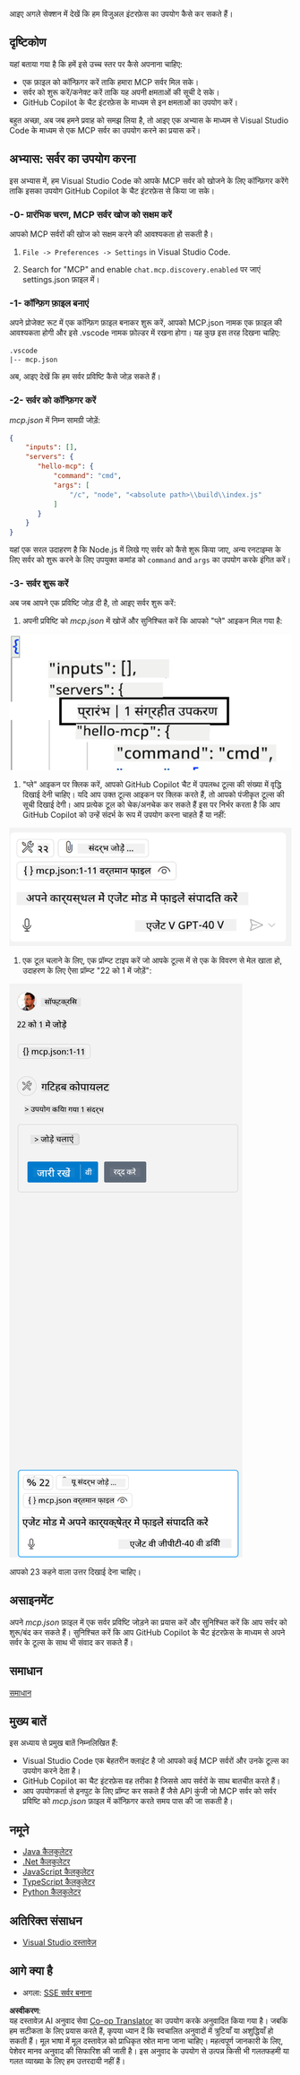 <!--
CO_OP_TRANSLATOR_METADATA:
{
  "original_hash": "c37fabfbc0dcbc9a4afb6d17e7d3be9f",
  "translation_date": "2025-05-17T11:03:44+00:00",
  "source_file": "03-GettingStarted/04-vscode/README.md",
  "language_code": "hi"
}
-->
आइए अगले सेक्शन में देखें कि हम विजुअल इंटरफ़ेस का उपयोग कैसे कर सकते हैं।

## दृष्टिकोण

यहां बताया गया है कि हमें इसे उच्च स्तर पर कैसे अपनाना चाहिए:

- एक फ़ाइल को कॉन्फ़िगर करें ताकि हमारा MCP सर्वर मिल सके।
- सर्वर को शुरू करें/कनेक्ट करें ताकि यह अपनी क्षमताओं की सूची दे सके।
- GitHub Copilot के चैट इंटरफ़ेस के माध्यम से इन क्षमताओं का उपयोग करें।

बहुत अच्छा, अब जब हमने प्रवाह को समझ लिया है, तो आइए एक अभ्यास के माध्यम से Visual Studio Code के माध्यम से एक MCP सर्वर का उपयोग करने का प्रयास करें।

## अभ्यास: सर्वर का उपयोग करना

इस अभ्यास में, हम Visual Studio Code को आपके MCP सर्वर को खोजने के लिए कॉन्फ़िगर करेंगे ताकि इसका उपयोग GitHub Copilot के चैट इंटरफ़ेस से किया जा सके।

### -0- प्रारंभिक चरण, MCP सर्वर खोज को सक्षम करें

आपको MCP सर्वरों की खोज को सक्षम करने की आवश्यकता हो सकती है।

1. `File -> Preferences -> Settings` in Visual Studio Code.

1. Search for "MCP" and enable `chat.mcp.discovery.enabled` पर जाएं settings.json फ़ाइल में।

### -1- कॉन्फ़िग फ़ाइल बनाएं

अपने प्रोजेक्ट रूट में एक कॉन्फ़िग फ़ाइल बनाकर शुरू करें, आपको MCP.json नामक एक फ़ाइल की आवश्यकता होगी और इसे .vscode नामक फ़ोल्डर में रखना होगा। यह कुछ इस तरह दिखना चाहिए:

```text
.vscode
|-- mcp.json
```

अब, आइए देखें कि हम सर्वर प्रविष्टि कैसे जोड़ सकते हैं।

### -2- सर्वर को कॉन्फ़िगर करें

*mcp.json* में निम्न सामग्री जोड़ें:

```json
{
    "inputs": [],
    "servers": {
       "hello-mcp": {
           "command": "cmd",
           "args": [
               "/c", "node", "<absolute path>\\build\\index.js"
           ]
       }
    }
}
```

यहां एक सरल उदाहरण है कि Node.js में लिखे गए सर्वर को कैसे शुरू किया जाए, अन्य रनटाइम्स के लिए सर्वर को शुरू करने के लिए उपयुक्त कमांड को `command` and `args` का उपयोग करके इंगित करें।

### -3- सर्वर शुरू करें

अब जब आपने एक प्रविष्टि जोड़ दी है, तो आइए सर्वर शुरू करें:

1. अपनी प्रविष्टि को *mcp.json* में खोजें और सुनिश्चित करें कि आपको "प्ले" आइकन मिल गया है:

  ![Visual Studio Code में सर्वर शुरू करना](../../../../translated_images/vscode-start-server.c7f1132263a8ce789fa7f436eb3df7e36199ebf863f1a8205bfc4483c9e40924.hi.png)  

1. "प्ले" आइकन पर क्लिक करें, आपको GitHub Copilot चैट में उपलब्ध टूल्स की संख्या में वृद्धि दिखाई देनी चाहिए। यदि आप उक्त टूल्स आइकन पर क्लिक करते हैं, तो आपको पंजीकृत टूल्स की सूची दिखाई देगी। आप प्रत्येक टूल को चेक/अनचेक कर सकते हैं इस पर निर्भर करता है कि आप GitHub Copilot को उन्हें संदर्भ के रूप में उपयोग करना चाहते हैं या नहीं:

  ![Visual Studio Code में सर्वर शुरू करना](../../../../translated_images/vscode-tool.ce37be05a56b9af258f882c161dbf35e23ac885b08ee5f5ee643097653b135b8.hi.png)

1. एक टूल चलाने के लिए, एक प्रॉम्प्ट टाइप करें जो आपके टूल्स में से एक के विवरण से मेल खाता हो, उदाहरण के लिए ऐसा प्रॉम्प्ट "22 को 1 में जोड़ें":

  ![GitHub Copilot से टूल चलाना](../../../../translated_images/vscode-agent.7f56a5ce3cef334adfe737514a7e8ac9384fa4161dd4df14bd3ddc9cd1a154f4.hi.png)

  आपको 23 कहने वाला उत्तर दिखाई देना चाहिए।

## असाइनमेंट

अपने *mcp.json* फ़ाइल में एक सर्वर प्रविष्टि जोड़ने का प्रयास करें और सुनिश्चित करें कि आप सर्वर को शुरू/बंद कर सकते हैं। सुनिश्चित करें कि आप GitHub Copilot के चैट इंटरफ़ेस के माध्यम से अपने सर्वर के टूल्स के साथ भी संवाद कर सकते हैं।

## समाधान

[समाधान](./solution/README.md)

## मुख्य बातें

इस अध्याय से प्रमुख बातें निम्नलिखित हैं:

- Visual Studio Code एक बेहतरीन क्लाइंट है जो आपको कई MCP सर्वरों और उनके टूल्स का उपयोग करने देता है।
- GitHub Copilot का चैट इंटरफ़ेस वह तरीका है जिससे आप सर्वरों के साथ बातचीत करते हैं।
- आप उपयोगकर्ता से इनपुट के लिए प्रॉम्प्ट कर सकते हैं जैसे API कुंजी जो MCP सर्वर को सर्वर प्रविष्टि को *mcp.json* फ़ाइल में कॉन्फ़िगर करते समय पास की जा सकती है।

## नमूने

- [Java कैलकुलेटर](../samples/java/calculator/README.md)
- [.Net कैलकुलेटर](../../../../03-GettingStarted/samples/csharp)
- [JavaScript कैलकुलेटर](../samples/javascript/README.md)
- [TypeScript कैलकुलेटर](../samples/typescript/README.md)
- [Python कैलकुलेटर](../../../../03-GettingStarted/samples/python)

## अतिरिक्त संसाधन

- [Visual Studio दस्तावेज़](https://code.visualstudio.com/docs/copilot/chat/mcp-servers)

## आगे क्या है

- अगला: [SSE सर्वर बनाना](/03-GettingStarted/05-sse-server/README.md)

**अस्वीकरण**:  
यह दस्तावेज़ AI अनुवाद सेवा [Co-op Translator](https://github.com/Azure/co-op-translator) का उपयोग करके अनुवादित किया गया है। जबकि हम सटीकता के लिए प्रयास करते हैं, कृपया ध्यान दें कि स्वचालित अनुवादों में त्रुटियाँ या अशुद्धियाँ हो सकती हैं। मूल भाषा में मूल दस्तावेज़ को प्राधिकृत स्रोत माना जाना चाहिए। महत्वपूर्ण जानकारी के लिए, पेशेवर मानव अनुवाद की सिफारिश की जाती है। इस अनुवाद के उपयोग से उत्पन्न किसी भी गलतफहमी या गलत व्याख्या के लिए हम उत्तरदायी नहीं हैं।